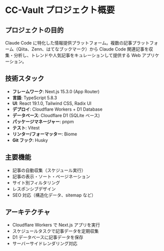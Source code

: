 # CC-Vault プロジェクト概要

## プロジェクトの目的
Claude Code に特化した情報提供プラットフォーム。複数の記事プラットフォーム（Qiita、Zenn、はてなブックマーク）から Claude Code 関連記事を収集・分析し、トレンドや人気記事をキュレーションして提供する Web アプリケーション。

## 技術スタック
- **フレームワーク**: Next.js 15.3.0 (App Router)
- **言語**: TypeScript 5.8.3
- **UI**: React 19.1.0, Tailwind CSS, Radix UI
- **デプロイ**: Cloudflare Workers + D1 Database
- **データベース**: Cloudflare D1 (SQLite ベース)
- **パッケージマネージャー**: pnpm
- **テスト**: Vitest
- **リンター/フォーマッター**: Biome
- **Git フック**: Husky

## 主要機能
- 記事の自動収集（スケジュール実行）
- 記事の表示・ソート・ページネーション
- サイト別フィルタリング
- レスポンシブデザイン
- SEO 対応（構造化データ、sitemap など）

## アーキテクチャ
- Cloudflare Workers で Next.js アプリを実行
- スケジュールタスクで記事データを定期収集
- D1 データベースに記事データを保存
- サーバーサイドレンダリング対応